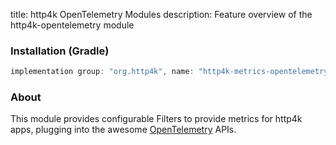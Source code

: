 title: http4k OpenTelemetry Modules
description: Feature overview of the http4k-opentelemetry module

### Installation (Gradle)

```groovy
implementation group: "org.http4k", name: "http4k-metrics-opentelemetry", version: "3.271.0"
```

### About

This module provides configurable Filters to provide metrics for http4k apps, plugging into the awesome [OpenTelemetry](https://opentelemetry.io/) APIs.
